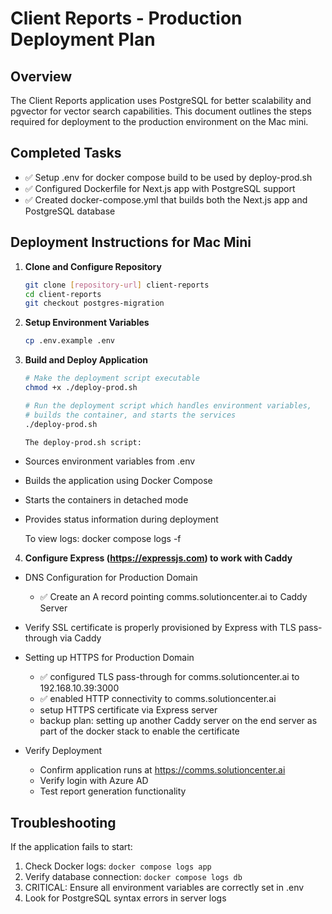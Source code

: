 # Client Reports - Production Deployment Plan
## Overview

The Client Reports application uses PostgreSQL for better scalability and pgvector for vector search capabilities. This document outlines the steps required for deployment to the production environment on the Mac mini.

## Completed Tasks

- ✅ Setup .env for docker compose build to be used by deploy-prod.sh
- ✅ Configured Dockerfile for Next.js app with PostgreSQL support
- ✅ Created docker-compose.yml that builds both the Next.js app and PostgreSQL database

## Deployment Instructions for Mac Mini

1. **Clone and Configure Repository**
   ```bash
   git clone [repository-url] client-reports
   cd client-reports
   git checkout postgres-migration
   ```

2. **Setup Environment Variables**
   ```bash
   cp .env.example .env
   ```

3. **Build and Deploy Application**
    ```bash
    # Make the deployment script executable
    chmod +x ./deploy-prod.sh

    # Run the deployment script which handles environment variables,
    # builds the container, and starts the services
    ./deploy-prod.sh

    The deploy-prod.sh script:
- Sources environment variables from .env
- Builds the application using Docker Compose
- Starts the containers in detached mode
- Provides status information during deployment

    To view logs:
docker compose logs -f

4. **Configure Express (https://expressjs.com) to work with Caddy**

- DNS Configuration for Production Domain
  - ✅ Create an A record pointing comms.solutioncenter.ai to Caddy Server
- Verify SSL certificate is properly provisioned by Express with TLS pass-through via Caddy

- Setting up HTTPS for Production Domain
  - ✅ configured TLS pass-through for comms.solutioncenter.ai to 192.168.10.39:3000
  - ✅ enabled HTTP connectivity to comms.solutioncenter.ai
  - setup HTTPS certificate via Express server
  - backup plan: setting up another Caddy server on the end server as part of the docker stack to enable the certificate

- Verify Deployment
  - Confirm application runs at https://comms.solutioncenter.ai
  - Verify login with Azure AD
  - Test report generation functionality

## Troubleshooting

If the application fails to start:
1. Check Docker logs: `docker compose logs app`
2. Verify database connection: `docker compose logs db`
3. CRITICAL: Ensure all environment variables are correctly set in .env
4. Look for PostgreSQL syntax errors in server logs
